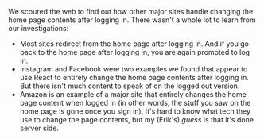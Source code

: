 We scoured the web to find out how other major sites handle changing the home page contents after logging in. There wasn't a whole lot to learn from our investigations:

- Most sites redirect from the home page after logging in. And if you go back to the home page after logging in, you are again prompted to log in.
- Instagram and Facebook were two examples we found that appear to use React to entirely change the home page contents after logging in. But there isn't much content to speak of on the logged out version.
- Amazon is an example of a major site that entirely changes the home page content when logged in (in other words, the stuff you saw on the home page is gone once you sign in). It's hard to know what tech they use to change the page contents, but my (Erik's) _guess_ is that it's done server side.
